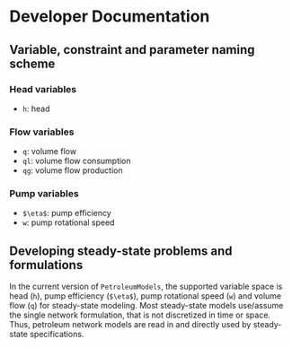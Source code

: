 # Developer Documentation

## Variable, constraint and parameter naming scheme

### Head variables

- `h`: head

### Flow variables

- `q`: volume flow
- `ql`: volume flow consumption
- `qg`: volume flow production

### Pump variables

- `$\eta$`: pump efficiency
- `w`: pump rotational speed

## Developing steady-state problems and formulations

In the current version of `PetroleumModels`, the supported variable space is head (`h`), pump efficiency (`$\eta$`), pump rotational speed (`w`) and volume flow (`q`) for steady-state modeling. Most steady-state models use/assume the single network formulation, that is not discretized in time or space. Thus, petroleum network models are read in and directly used by steady-state specifications.
